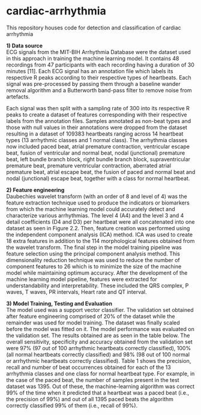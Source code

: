 # cardiac-arrhythmia
This repository houses code for detection and classification of cardiac arrhythmia


**1)	Data source**                           
ECG signals from the MIT-BIH Arrhythmia Database were the dataset used in this approach in training the machine learning model. It contains 48 recordings from 47 participants with each recording having a duration of 30 minutes [11]. Each ECG signal has an annotation file which labels its respective R peaks according to their respective types of heartbeats. Each signal was pre-processed by passing them through a baseline wander removal algorithm and a Butterworth band-pass filter to remove noise from artefacts.

Each signal was then split with a sampling rate of 300 into its respective R peaks to create a dataset of features corresponding with their respective labels from the annotation files. Samples annotated as non-beat types and those with null values in their annotations were dropped from the dataset resulting in a dataset of 109383 heartbeats ranging across 14 heartbeat types (13 arrhythmic classes and 1 normal class). The arrhythmia classes now included paced beat, atrial premature contraction, ventricular escape beat, fusion of ventricular and normal beat, nodal (junctional) premature beat, left bundle branch block, right bundle branch block, supraventricular premature beat, premature ventricular contraction, aberrated atrial premature beat, atrial escape beat, the fusion of paced and normal beat and nodal (junctional) escape beat, together with a class for normal heartbeat.

**2)	Feature engineering**      
Daubechies wavelet transform (with an order of 8 and level of 4) was the feature extraction technique used to produce the indicators or biomarkers from which the machine learning model could accurately detect and characterize various arrhythmias. The level 4 (A4) and the level 3 and 4 detail coefficients (D4 and D3) per heartbeat were all concatenated into one dataset as seen in Figure 2.2. Then, feature creation was performed using the independent component analysis (ICA) method. ICA was used to create 18 extra features in addition to the 114 morphological features obtained from the wavelet transform. The final step in the model training pipeline was feature selection using the principal component analysis method. This dimensionality reduction technique was used to reduce the number of component features to 26 which is to minimize the size of the machine model while maintaining optimum accuracy. After the development of the machine learning model pipeline, features were extracted for understandability and interpretability. These included the QRS complex, P waves, T waves, PR intervals, Heart rate and QT interval.

**3)	Model Training, Testing and Evaluation**      
The model used was a support vector classifier. The validation set obtained after feature engineering comprised of 20% of the dataset while the remainder was used for model training. The dataset was finally scaled before the model was fitted on it. The model performance was evaluated on the validation set. The results obtained are as seen in the table below. The overall sensitivity, specificity and accuracy obtained from the validation set were 97% (97 out of 100 arrhythmic heartbeats correctly classified), 100% (all normal heartbeats correctly classified) and 98% (98 out of 100 normal or arrhythmic heartbeats correctly classified).
Table 1 shows the precision, recall and number of beat occurrences obtained for each of the 13 arrhythmia classes and one class for normal heartbeat type. For example, in the case of the paced beat, the number of samples present in the test dataset was 1395. Out of these, the machine-learning algorithm was correct 99% of the time when it predicted that a heartbeat was a paced beat (i.e., the precision of 99%) and out of all 1395 paced beats the algorithm correctly classified 99% of them (i.e., recall of 99%).
